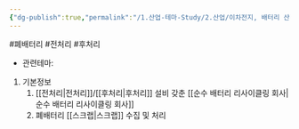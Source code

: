 ```yaml
---
{"dg-publish":true,"permalink":"/1.산업-테마-Study/2.산업/이차전지, 배터리 산업/2.폐배터리/종목/성일하이텍/","created":"2024-11-20T21:02:27.620+09:00","updated":"2025-06-03T20:07:21.366+09:00"}
---
```


#폐배터리 #전처리 #후처리 


- 관련테마: 


1. 기본정보
	1. [[전처리\|전처리]]/[[후처리\|후처리]] 설비 갖춘 [[순수 배터리 리사이클링 회사\|순수 배터리 리사이클링 회사]]
	2. 폐배터리 [[스크랩\|스크랩]] 수집 및 처리





